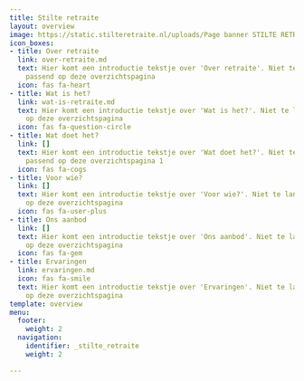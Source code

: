```yaml
---
title: Stilte retraite
layout: overview
image: https://static.stilteretraite.nl/uploads/Page banner STILTE RETRAITE.jpg
icon_boxes:
- title: Over retraite
  link: over-retraite.md
  text: Hier komt een introductie tekstje over 'Over retraite'. Niet te lang, maar
    passend op deze overzichtspagina
  icon: fas fa-heart
- title: Wat is het?
  link: wat-is-retraite.md
  text: Hier komt een introductie tekstje over 'Wat is het?'. Niet te lang, maar passend
    op deze overzichtspagina
  icon: fas fa-question-circle
- title: Wat doet het?
  link: []
  text: Hier komt een introductie tekstje over 'Wat doet het?'. Niet te lang, maar
    passend op deze overzichtspagina 1
  icon: fas fa-cogs
- title: Voor wie?
  link: []
  text: Hier komt een introductie tekstje over 'Voor wie?'. Niet te lang, maar passend
    op deze overzichtspagina
  icon: fas fa-user-plus
- title: Ons aanbod
  link: []
  text: Hier komt een introductie tekstje over 'Ons aanbod'. Niet te lang, maar passend
    op deze overzichtspagina
  icon: fas fa-gem
- title: Ervaringen
  link: ervaringen.md
  icon: fas fa-smile
  text: Hier komt een introductie tekstje over 'Ervaringen'. Niet te lang, maar passend
    op deze overzichtspagina
template: overview
menu:
  footer:
    weight: 2
  navigation:
    identifier: _stilte_retraite
    weight: 2

---
```

